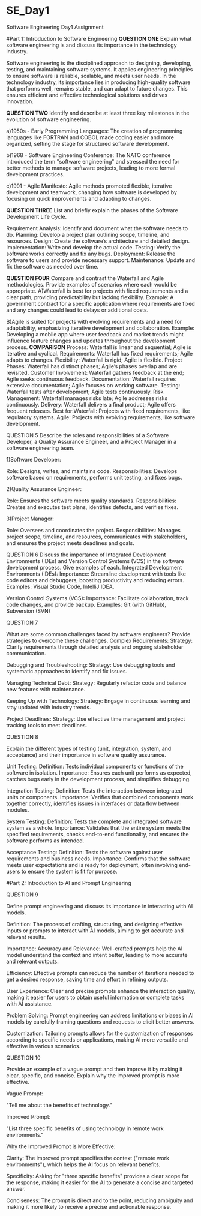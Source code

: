 # SE_Day1
Software Engineering Day1 Assignment

#Part 1: Introduction to Software Engineering
**QUESTION ONE**
Explain what software engineering is and discuss its importance in the technology industry.

Software engineering is the disciplined approach to designing, developing, testing, and maintaining software systems. It applies engineering principles to ensure software is reliable, scalable, and meets user needs. In the technology industry, its importance lies in producing high-quality software that performs well, remains stable, and can adapt to future changes. This ensures efficient and effective technological solutions and drives innovation.


**QUESTION TWO**
Identify and describe at least three key milestones in the evolution of software engineering.

a)1950s - Early Programming Languages: The creation of programming languages like FORTRAN and COBOL made coding easier and more organized, setting the stage for structured software development.

b)1968 - Software Engineering Conference: The NATO conference introduced the term "software engineering" and stressed the need for better methods to manage software projects, leading to more formal development practices.

c)1991 - Agile Manifesto: Agile methods promoted flexible, iterative development and teamwork, changing how software is developed by focusing on quick improvements and adapting to changes.

**QUESTION THREE**
List and briefly explain the phases of the Software Development Life Cycle.

Requirement Analysis: Identify and document what the software needs to do.
Planning: Develop a project plan outlining scope, timeline, and resources.
Design: Create the software’s architecture and detailed design.
Implementation: Write and develop the actual code.
Testing: Verify the software works correctly and fix any bugs.
Deployment: Release the software to users and provide necessary support.
Maintenance: Update and fix the software as needed over time.

**QUESTION FOUR**
Compare and contrast the Waterfall and Agile methodologies. Provide examples of scenarios where each would be appropriate.
A)Waterfall is best for projects with fixed requirements and a clear path, providing predictability but lacking flexibility.
Example: A government contract for a specific application where requirements are fixed and any changes could lead to delays or additional costs.

B)Agile is suited for projects with evolving requirements and a need for adaptability, emphasizing iterative development and collaboration.
Example: Developing a mobile app where user feedback and market trends might influence feature changes and updates throughout the development process.
**COMPARISON**
Process: Waterfall is linear and sequential; Agile is iterative and cyclical.
Requirements: Waterfall has fixed requirements; Agile adapts to changes.
Flexibility: Waterfall is rigid; Agile is flexible.
Project Phases: Waterfall has distinct phases; Agile’s phases overlap and are revisited.
Customer Involvement: Waterfall gathers feedback at the end; Agile seeks continuous feedback.
Documentation: Waterfall requires extensive documentation; Agile focuses on working software.
Testing: Waterfall tests after development; Agile tests continuously.
Risk Management: Waterfall manages risks late; Agile addresses risks continuously.
Delivery: Waterfall delivers a final product; Agile offers frequent releases.
Best for:Waterfall: Projects with fixed requirements, like regulatory systems.
             Agile: Projects with evolving requirements, like software development.

QUESTION 5
Describe the roles and responsibilities of a Software Developer, a Quality Assurance Engineer, and a Project Manager in a software engineering team.

1)Software Developer:

Role: Designs, writes, and maintains code.
Responsibilities: Develops software based on requirements, performs unit testing, and fixes bugs.

2)Quality Assurance Engineer:

Role: Ensures the software meets quality standards.
Responsibilities: Creates and executes test plans, identifies defects, and verifies fixes.

3)Project Manager:

Role: Oversees and coordinates the project.
Responsibilities: Manages project scope, timeline, and resources, communicates with stakeholders, and ensures the project meets deadlines and goals.

QUESTION 6
Discuss the importance of Integrated Development Environments (IDEs) and Version Control Systems (VCS) in the software development process. Give examples of each.
Integrated Development Environments (IDEs):
Importance: Streamline development with tools like code editors and debuggers, boosting productivity and reducing errors.
Examples: Visual Studio Code, IntelliJ IDEA.

Version Control Systems (VCS):
Importance: Facilitate collaboration, track code changes, and provide backup.
Examples: Git (with GitHub), Subversion (SVN)

QUESTION 7

What are some common challenges faced by software engineers? Provide strategies to overcome these challenges.
Complex Requirements:
Strategy: Clarify requirements through detailed analysis and ongoing stakeholder communication.

Debugging and Troubleshooting:
Strategy: Use debugging tools and systematic approaches to identify and fix issues.

Managing Technical Debt:
Strategy: Regularly refactor code and balance new features with maintenance.

Keeping Up with Technology:
Strategy: Engage in continuous learning and stay updated with industry trends.

Project Deadlines:
Strategy: Use effective time management and project tracking tools to meet deadlines.

QUESTION 8

Explain the different types of testing (unit, integration, system, and acceptance) and their importance in software quality assurance.

Unit Testing:
Definition: Tests individual components or functions of the software in isolation.
Importance: Ensures each unit performs as expected, catches bugs early in the development process, and simplifies debugging.

Integration Testing:
Definition: Tests the interaction between integrated units or components.
Importance: Verifies that combined components work together correctly, identifies issues in interfaces or data flow between modules.

System Testing:
Definition: Tests the complete and integrated software system as a whole.
Importance: Validates that the entire system meets the specified requirements, checks end-to-end functionality, and ensures the software performs as intended.

Acceptance Testing:
Definition: Tests the software against user requirements and business needs.
Importance: Confirms that the software meets user expectations and is ready for deployment, often involving end-users to ensure the system is fit for purpose.

#Part 2: Introduction to AI and Prompt Engineering

QUESTION 9

Define prompt engineering and discuss its importance in interacting with AI models.

Definition: The process of crafting, structuring, and designing effective inputs or prompts to interact with AI models, aiming to get accurate and relevant results.

Importance:
Accuracy and Relevance: Well-crafted prompts help the AI model understand the context and intent better, leading to more accurate and relevant outputs.

Efficiency: Effective prompts can reduce the number of iterations needed to get a desired response, saving time and effort in refining outputs.

User Experience: Clear and precise prompts enhance the interaction quality, making it easier for users to obtain useful information or complete tasks with AI assistance.

Problem Solving: Prompt engineering can address limitations or biases in AI models by carefully framing questions and requests to elicit better answers.

Customization: Tailoring prompts allows for the customization of responses according to specific needs or applications, making AI more versatile and effective in various scenarios.

QUESTION 10

Provide an example of a vague prompt and then improve it by making it clear, specific, and concise. Explain why the improved prompt is more effective.

Vague Prompt:

"Tell me about the benefits of technology."

Improved Prompt:

"List three specific benefits of using technology in remote work environments."

Why the Improved Prompt is More Effective:

Clarity: The improved prompt specifies the context ("remote work environments"), which helps the AI focus on relevant benefits.

Specificity: Asking for "three specific benefits" provides a clear scope for the response, making it easier for the AI to generate a concise and targeted answer.

Conciseness: The prompt is direct and to the point, reducing ambiguity and making it more likely to receive a precise and actionable response.
